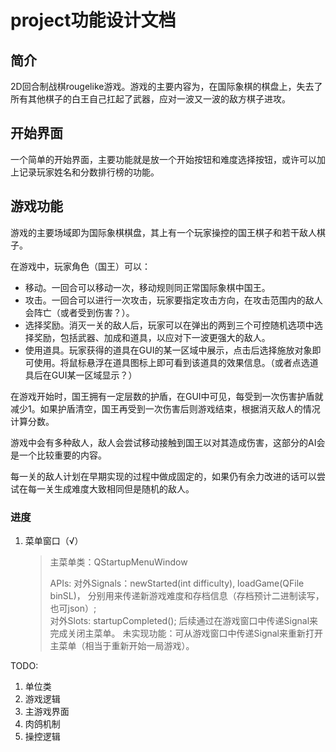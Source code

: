# project功能设计文档

## 简介

2D回合制战棋rougelike游戏。游戏的主要内容为，在国际象棋的棋盘上，失去了所有其他棋子的白王自己扛起了武器，应对一波又一波的敌方棋子进攻。

## 开始界面

一个简单的开始界面，主要功能就是放一个开始按钮和难度选择按钮，或许可以加上记录玩家姓名和分数排行榜的功能。

## 游戏功能

游戏的主要场域即为国际象棋棋盘，其上有一个玩家操控的国王棋子和若干敌人棋子。

在游戏中，玩家角色（国王）可以：

- 移动。一回合可以移动一次，移动规则同正常国际象棋中国王。
- 攻击。一回合可以进行一次攻击，玩家要指定攻击方向，在攻击范围内的敌人会阵亡（或者受到伤害？）。
- 选择奖励。消灭一关的敌人后，玩家可以在弹出的两到三个可控随机选项中选择奖励，包括武器、加成和道具，以应对下一波更强大的敌人。
- 使用道具。玩家获得的道具在GUI的某一区域中展示，点击后选择施放对象即可使用。将鼠标悬浮在道具图标上即可看到该道具的效果信息。（或者点选道具后在GUI某一区域显示？）

在游戏开始时，国王拥有一定层数的护盾，在GUI中可见，每受到一次伤害护盾就减少1。如果护盾清空，国王再受到一次伤害后则游戏结束，根据消灭敌人的情况计算分数。

游戏中会有多种敌人，敌人会尝试移动接触到国王以对其造成伤害，这部分的AI会是一个比较重要的内容。

每一关的敌人计划在早期实现的过程中做成固定的，如果仍有余力改进的话可以尝试在每一关生成难度大致相同但是随机的敌人。

### 进度

1. 菜单窗口（√）
	> 主菜单类：QStartupMenuWindow
	> 
	> APIs: 对外Signals：newStarted(int difficulty), loadGame(QFile binSL)， 分别用来传递新游戏难度和存档信息（存档预计二进制读写，也可json）;  
	> 对外Slots: startupCompleted(); 后续通过在游戏窗口中传递Signal来完成关闭主菜单。
	> 未实现功能：可从游戏窗口中传递Signal来重新打开主菜单（相当于重新开始一局游戏）。

TODO:
1. 单位类
1. 游戏逻辑
1. 主游戏界面
1. 肉鸽机制
1. 操控逻辑
